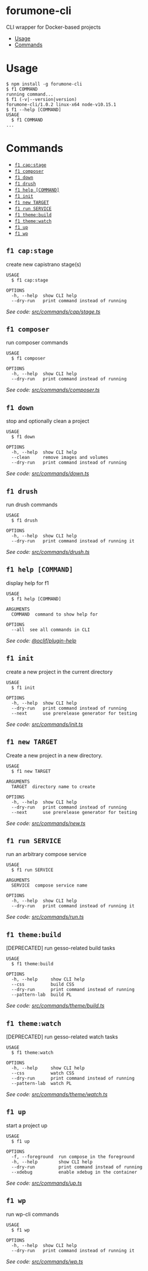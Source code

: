 forumone-cli
============
CLI wrapper for Docker-based projects

<!-- toc -->
* [Usage](#usage)
* [Commands](#commands)
<!-- tocstop -->
# Usage
<!-- usage -->
```sh-session
$ npm install -g forumone-cli
$ f1 COMMAND
running command...
$ f1 (-v|--version|version)
forumone-cli/1.0.2 linux-x64 node-v10.15.1
$ f1 --help [COMMAND]
USAGE
  $ f1 COMMAND
...
```
<!-- usagestop -->
# Commands
<!-- commands -->
* [`f1 cap:stage`](#f-1-capstage)
* [`f1 composer`](#f-1-composer)
* [`f1 down`](#f-1-down)
* [`f1 drush`](#f-1-drush)
* [`f1 help [COMMAND]`](#f-1-help-command)
* [`f1 init`](#f-1-init)
* [`f1 new TARGET`](#f-1-new-target)
* [`f1 run SERVICE`](#f-1-run-service)
* [`f1 theme:build`](#f-1-themebuild)
* [`f1 theme:watch`](#f-1-themewatch)
* [`f1 up`](#f-1-up)
* [`f1 wp`](#f-1-wp)

## `f1 cap:stage`

create new capistrano stage(s)

```
USAGE
  $ f1 cap:stage

OPTIONS
  -h, --help  show CLI help
  --dry-run   print command instead of running
```

_See code: [src/commands/cap/stage.ts](https://github.com/forumone/forumone-cli/blob/v1.0.2/src/commands/cap/stage.ts)_

## `f1 composer`

run composer commands

```
USAGE
  $ f1 composer

OPTIONS
  -h, --help  show CLI help
  --dry-run   print command instead of running
```

_See code: [src/commands/composer.ts](https://github.com/forumone/forumone-cli/blob/v1.0.2/src/commands/composer.ts)_

## `f1 down`

stop and optionally clean a project

```
USAGE
  $ f1 down

OPTIONS
  -h, --help  show CLI help
  --clean     remove images and volumes
  --dry-run   print command instead of running
```

_See code: [src/commands/down.ts](https://github.com/forumone/forumone-cli/blob/v1.0.2/src/commands/down.ts)_

## `f1 drush`

run drush commands

```
USAGE
  $ f1 drush

OPTIONS
  -h, --help  show CLI help
  --dry-run   print command instead of running it
```

_See code: [src/commands/drush.ts](https://github.com/forumone/forumone-cli/blob/v1.0.2/src/commands/drush.ts)_

## `f1 help [COMMAND]`

display help for f1

```
USAGE
  $ f1 help [COMMAND]

ARGUMENTS
  COMMAND  command to show help for

OPTIONS
  --all  see all commands in CLI
```

_See code: [@oclif/plugin-help](https://github.com/oclif/plugin-help/blob/v2.1.4/src/commands/help.ts)_

## `f1 init`

create a new project in the current directory

```
USAGE
  $ f1 init

OPTIONS
  -h, --help  show CLI help
  --dry-run   print command instead of running
  --next      use prerelease generator for testing
```

_See code: [src/commands/init.ts](https://github.com/forumone/forumone-cli/blob/v1.0.2/src/commands/init.ts)_

## `f1 new TARGET`

Create a new project in a new directory.

```
USAGE
  $ f1 new TARGET

ARGUMENTS
  TARGET  directory name to create

OPTIONS
  -h, --help  show CLI help
  --dry-run   print command instead of running
  --next      use prerelease generator for testing
```

_See code: [src/commands/new.ts](https://github.com/forumone/forumone-cli/blob/v1.0.2/src/commands/new.ts)_

## `f1 run SERVICE`

run an arbitrary compose service

```
USAGE
  $ f1 run SERVICE

ARGUMENTS
  SERVICE  compose service name

OPTIONS
  -h, --help  show CLI help
  --dry-run   print command instead of running it
```

_See code: [src/commands/run.ts](https://github.com/forumone/forumone-cli/blob/v1.0.2/src/commands/run.ts)_

## `f1 theme:build`

[DEPRECATED] run gesso-related build tasks

```
USAGE
  $ f1 theme:build

OPTIONS
  -h, --help     show CLI help
  --css          build CSS
  --dry-run      print command instead of running
  --pattern-lab  build PL
```

_See code: [src/commands/theme/build.ts](https://github.com/forumone/forumone-cli/blob/v1.0.2/src/commands/theme/build.ts)_

## `f1 theme:watch`

[DEPRECATED] run gesso-related watch tasks

```
USAGE
  $ f1 theme:watch

OPTIONS
  -h, --help     show CLI help
  --css          watch CSS
  --dry-run      print command instead of running
  --pattern-lab  watch PL
```

_See code: [src/commands/theme/watch.ts](https://github.com/forumone/forumone-cli/blob/v1.0.2/src/commands/theme/watch.ts)_

## `f1 up`

start a project up

```
USAGE
  $ f1 up

OPTIONS
  -f, --foreground  run compose in the foreground
  -h, --help        show CLI help
  --dry-run         print command instead of running
  --xdebug          enable xdebug in the container
```

_See code: [src/commands/up.ts](https://github.com/forumone/forumone-cli/blob/v1.0.2/src/commands/up.ts)_

## `f1 wp`

run wp-cli commands

```
USAGE
  $ f1 wp

OPTIONS
  -h, --help  show CLI help
  --dry-run   print command instead of running it
```

_See code: [src/commands/wp.ts](https://github.com/forumone/forumone-cli/blob/v1.0.2/src/commands/wp.ts)_
<!-- commandsstop -->
